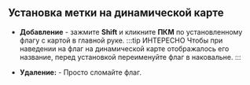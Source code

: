## Установка метки на динамической карте

* **Добавление** - зажмите **Shift** и кликните **ПКМ** по установленному флагу с картой в главной руке.
:::tip ИНТЕРЕСНО
Чтобы при наведении на флаг на динамической карте отображалось его название, перед установкой переименуйте флаг в наковальне.
:::

* **Удаление:** - Просто сломайте флаг.
